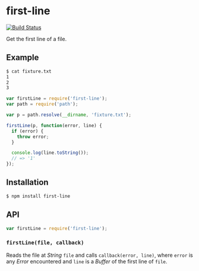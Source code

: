 # first-line

[![Build Status][travis-svg]][travis]

Get the first line of a file.

## Example

``` bash
$ cat fixture.txt
1
2
3
```

``` javascript
var firstLine = require('first-line');
var path = require('path');

var p = path.resolve(__dirname, 'fixture.txt');

firstLine(p, function(error, line) {
  if (error) {
    throw error;
  }

  console.log(line.toString());
  // => '1'
});
```

## Installation

``` bash
$ npm install first-line
```

## API

``` javascript
var firstLine = require('first-line');
```

### `firstLine(file, callback)`

Reads the file at _String_ `file` and calls `callback(error, line)`, where
`error` is any _Error_ encountered and `line` is a _Buffer_ of the first line of
`file`.


   [travis]: https://travis-ci.org/KenanY/first-line
   [travis-svg]: https://img.shields.io/travis/KenanY/first-line.svg